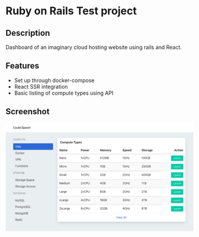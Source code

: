 # Ruby on Rails Test project

## Description

Dashboard of an imaginary cloud hosting website using rails and React.

## Features

* Set up through docker-compose
* React SSR integration
* Basic listing of compute types using API

## Screenshot

![Screenshot](app/assets/images/screenshot.png?raw=true "Rails Test")
